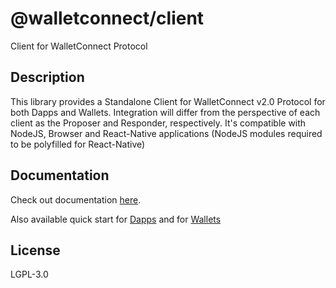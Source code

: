 # @walletconnect/client

Client for WalletConnect Protocol

## Description

This library provides a Standalone Client for WalletConnect v2.0 Protocol for both Dapps and Wallets. Integration will differ from the perspective of each client as the Proposer and Responder, respectively. It's compatible with NodeJS, Browser and React-Native applications (NodeJS modules required to be polyfilled for React-Native)

## Documentation

Check out documentation [here](https://docs.walletconnect.com/).

Also available quick start for [Dapps](https://docs.walletconnect.com/quick-start/dapps/client) and for [Wallets](https://docs.walletconnect.com/quick-start/wallets/react-native)

## License

LGPL-3.0

